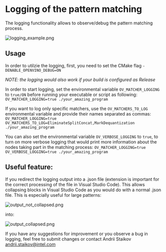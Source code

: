 # Logging of the pattern matching

The logging functionality allows to observe/debug the pattern matching process.

![logging_example.png](images/logging_example.png)

## Usage
In order to utilzie the logging, first, you need to set the CMake flag ```-DENABLE_OPENVINO_DEBUG=ON```

_NOTE: the logging would also work if your build is configured as Release_

In order to start logging, set the environmental variable ```OV_MATCHER_LOGGING``` to ``true/ON`` before running your executable or script as following:
```OV_MATCHER_LOGGING=true ./your_amazing_program```            

If you want to log only specific matchers, use the ```OV_MATCHERS_TO_LOG``` environmental variable and provide their names separated as commas:
```OV_MATCHER_LOGGING=true OV_MATCHERS_TO_LOG=EliminateSplitConcat,MarkDequantization ./your_amazing_program```

You can also set the environmental variable ```OV_VERBOSE_LOGGING``` to ```true```, to turn on more verbose logging that would print more information about the nodes taking part in the matching process:
```OV_MATCHER_LOGGING=true OV_VERBOSE_LOGGING=true ./your_amazing_program```

## Useful feature:
If you redirect the logging output into a .json file (extension is important for the correct processing of the file in Visual Studio Code). This allows collapsing blocks in Visual Studio Code as you would do with a normal .json file. This is especially useful for large patterns:

![output_not_collapsed.png](images/output_not_collapsed.png)

into:

![output_collapsed.png](images/output_collapsed.png)

If you have any suggestions for improvement or you observe a bug in logging, feel free to submit changes or contact Andrii Staikov <andrii.staikov@intel.com>